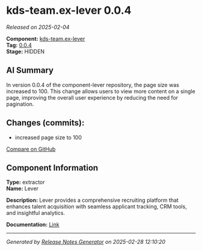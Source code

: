 # kds-team.ex-lever 0.0.4

_Released on 2025-02-04_

**Component:** [kds-team.ex-lever](https://github.com/keboola/component-lever)  
**Tag:** [0.0.4](https://github.com/keboola/component-lever/releases/tag/0.0.4)  
**Stage:** HIDDEN  


## AI Summary
In version 0.0.4 of the component-lever repository, the page size was increased to 100. This change allows users to view more content on a single page, improving the overall user experience by reducing the need for pagination.



## Changes (commits):


- increased page size to 100 
  



[Compare on GitHub](https://github.com/component-lever/compare/0.0.3...0.0.4)



## Component Information
**Type:** extractor  
**Name:** Lever  

**Description:** Lever provides a comprehensive recruiting platform that enhances talent acquisition with seamless applicant tracking, CRM tools, and insightful analytics.  


**Documentation:** [Link](https://github.com/keboola/component-lever/blob/master/README.md)  



---
_Generated by [Release Notes Generator](https://github.com/keboola/release-notes-generator) on 2025-02-28 12:10:20_ 